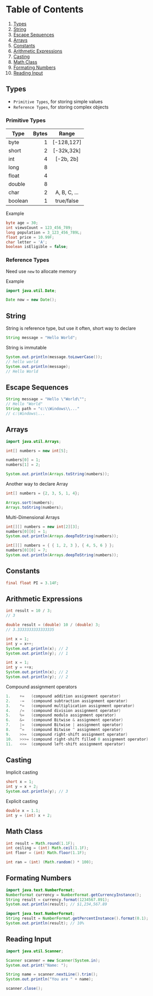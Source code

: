 # Table of Contents

1. [Types](#types)
2. [String](#string)
3. [Escape Sequences](#escape-sequences)
4. [Arrays](#arrays)
5. [Constants](#constants)
6. [Arithmetic Expressions](#arithmetic-expressions)
7. [Casting](#casting)
8. [Math Class](#math-class)
9. [Formating Numbers](#formating-numbers)
10. [Reading Input](#reading-input)

## Types

- `Primitive Types`, for storing simple values
- `Reference Types`, for storing complex objects

### Primitive Types

| Type    | Bytes |    Range     |
| ------- | ----: | :----------: |
| byte    |     1 |  [-128,127]  |
| short   |     2 |  [-32k,32k]  |
| int     |     4 |  [-2b, 2b]   |
| long    |     8 |              |
| float   |     4 |              |
| double  |     8 |              |
| char    |     2 | A, B, C, ... |
| boolean |     1 |  true/false  |

Example

```java
byte age = 30;
int viewsCount = 123_456_789;
long population = 3_123_456_789L;
float price = 10.99F;
char letter = 'A';
boolean isEligible = false;
```

### Reference Types

Need use `new` to allocate memory

Example

```java
import java.util.Date;

Date now = new Date();
```

## String

String is reference type, but use it often, short way to declare

```java
String message = "Hello World";
```

String is immutable

```java
System.out.println(message.toLowerCase());
// hello world
System.out.println(message);
// Hello World
```

## Escape Sequences

```java
String message = "Hello \"World\"";
// Hello "World"
String path = "c:\\Windows\\..."
// c:\Windows\...
```

## Arrays

```java
import java.util.Arrays;

int[] numbers = new int[5];

numbers[0] = 1;
numbers[1] = 2;

System.out.println(Arrays.toString(numbers));
```

Another way to declare Array

```java
int[] numbers = {2, 3, 5, 1, 4};

Arrays.sort(numbers);
Arrays.toString(numbers);
```

Multi-Dimensional Arrays

```java
int[][] numbers = new int[2][3];
numbers[0][0] = 1;
System.out.println(Arrays.deepToString(numbers));
```

```java
int[][] numbers = { { 1, 2, 3 }, { 4, 5, 6 } };
numbers[0][0] = 7;
System.out.println(Arrays.deepToString(numbers));
```

## Constants

```java
final float PI = 3.14F;
```

## Arithmetic Expressions

```java
int result = 10 / 3;
// 3
```

```java
double result = (double) 10 / (double) 3;
// 3.3333333333333335
```

```java
int x = 1;
int y = x++;
System.out.println(x); // 2
System.out.println(y); // 1
```

```java
int x = 1;
int y = ++x;
System.out.println(x); // 2
System.out.println(y); // 2
```

Compound assignment operators

```java
1.    +=   (compound addition assignment operator)
2.    -=   (compound subtraction assignment operator)
3.    *=   (compound multiplication assignment operator)
4.    /=   (compound division assignment operator)
5.    %=   (compound modulo assignment operator)
6.    &=   (compound Bitwise & assignment operator)
7.    |=   (compound Bitwise | assignment operator)
8.    ^=   (compound Bitwise ^ assignment operator)
9.    >>=  (compound right-shift assignment operator)
10.   >>>= (compound right-shift filled 0 assignment operator)
11.   <<=  (compound left-shift assignment operator)
```

## Casting

Implicit casting

```java
short x = 1;
int y = x + 2;
System.out.println(y); // 3
```

Explicit casting

```java
double x = 1.1;
int y = (int) x + 2;
```

## Math Class

```java
int result = Math.round(1.1F);
int ceiling = (int) Math.ceil(1.1F);
int floor = (int) Math.floor(1.1F);

int ran = (int) (Math.random() * 100);
```

## Formating Numbers

```java
import java.text.NumberFormat;
NumberFormat currency = NumberFormat.getCurrencyInstance();
String result = currency.format(1234567.891);
System.out.println(result); // $1,234,567.89
```

```java
import java.text.NumberFormat;
String result = NumberFormat.getPercentInstance().format(0.1);
System.out.println(result); // 10%
```

## Reading Input

```java
import java.util.Scanner;

Scanner scanner = new Scanner(System.in);
System.out.print("Name: ");

String name = scanner.nextLine().trim();
System.out.println("You are " + name);

scanner.close();
```
